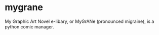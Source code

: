 # mygrane
My Graphic Art Novel e-libary, or MyGrANe (pronounced migraine), is a python comic manager.
